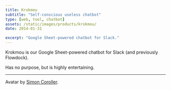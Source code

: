 ```yaml
---
title: Krokmou
subtitle: "Self-conscious useless chatbot"
type: [web, tool, chatbot]
assets: /static/images/products/krokmou/
date: 2014-01-31

excerpt: "Google Sheet-powered chatbot for Slack."
---
```


Krokmou is our Google Sheet-powered chatbot for Slack (and previously Flowdock).

Has no purpose, but is highly entertaining.

---

Avatar by [Simon Coroller](http://pluspixels.tumblr.com/).
